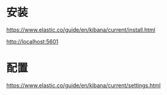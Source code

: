# 安装

https://www.elastic.co/guide/en/kibana/current/install.html

[http://localhost:5601](http://localhost:5601/)

# 配置

https://www.elastic.co/guide/en/kibana/current/settings.html


